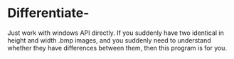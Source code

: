 # Differentiate-
Just work with windows API directly.
If you suddenly have two identical in height and width .bmp images, and you suddenly need to understand whether they have differences between them, then this program is for you.